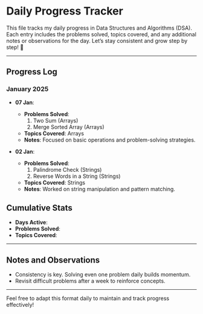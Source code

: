 # Daily Progress Tracker

This file tracks my daily progress in Data Structures and Algorithms (DSA). Each entry includes the problems solved, topics covered, and any additional notes or observations for the day. Let’s stay consistent and grow step by step! 🚀

---

## Progress Log

### **January 2025**
- **07 Jan**:
  - **Problems Solved**:
    1. Two Sum (Arrays)
    2. Merge Sorted Array (Arrays)
  - **Topics Covered**: Arrays
  - **Notes**: Focused on basic operations and problem-solving strategies.

- **02 Jan**:
  - **Problems Solved**:
    1. Palindrome Check (Strings)
    2. Reverse Words in a String (Strings)
  - **Topics Covered**: Strings
  - **Notes**: Worked on string manipulation and pattern matching.

## Cumulative Stats
- **Days Active**: 
- **Problems Solved**:
- **Topics Covered**: 

---

## Notes and Observations
- Consistency is key. Solving even one problem daily builds momentum.
- Revisit difficult problems after a week to reinforce concepts.

---

Feel free to adapt this format daily to maintain and track progress effectively!
